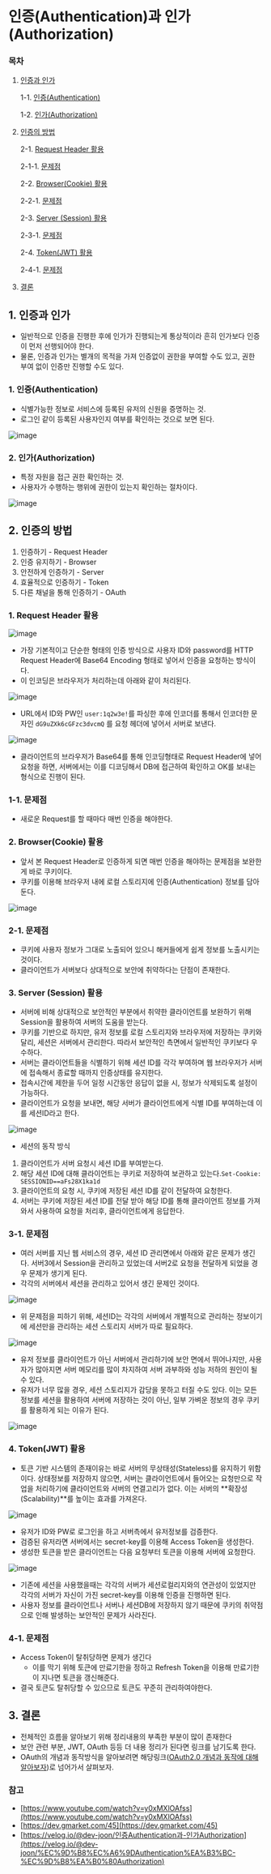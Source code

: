 # 인증(Authentication)과 인가(Authorization)

### 목차

1. [인증과 인가](#1-인증과-인가)
    
    1-1. [인증(Authentication)](#1-인증authentication)
    
    1-2. [인가(Authorization)](#2-인가authorization)
    
2. [인증의 방법](#2-인증의-방법)
    
    2-1. [Request Header 활용](#1-request-header-활용)
    
    2-1-1. [문제점](#1-1-문제점)
    
    2-2. [Browser(Cookie) 활용](#2-browsercookie-활용)
    
    2-2-1. [문제점](#2-1-문제점)
    
    2-3. [Server (Session) 활용](#3-server-session-활용)
    
    2-3-1. [문제점](#3-1-문제점)
    
    2-4. [Token(JWT) 활용](#4-tokenjwt-활용)
    
    2-4-1. [문제점](#4-1-문제점)
    
3. [결론](#3-결론)

## 1. 인증과 인가

- 일반적으로 인증을 진행한 후에 인가가 진행되는게 통상적이라 흔히 인가보다 인증이 먼저 선행되어야 한다.
- 물론, 인증과 인가는 별개의 목적을 가져 인증없이 권한을 부여할 수도 있고, 권한 부여 없이 인증만 진행할 수도 있다.

### 1. 인증(Authentication)

- 식별가능한 정보로 서비스에 등록된 유저의 신원을 증명하는 것.
- 로그인 같이 등록된 사용자인지 여부를 확인하는 것으로 보면 된다.

![image](https://user-images.githubusercontent.com/59176149/230727015-f88d967c-13b6-4864-b439-5488d703c528.png)


### 2. 인가(Authorization)

- 특정 자원을 접근 권한 확인하는 것.
- 사용자가 수행하는 행위에 권한이 있는지 확인하는 절차이다.

![image](https://user-images.githubusercontent.com/59176149/230727028-a8930c1a-1e45-4cbf-8f40-281cec2bc950.png)

## 2. 인증의 방법

1. 인증하기 - Request Header
2. 인증 유지하기 - Browser
3. 안전하게 인증하기 - Server
4. 효율적으로 인증하기 - Token
5. 다른 채널을 통해 인증하기 - OAuth

### 1. Request Header 활용

![image](https://user-images.githubusercontent.com/59176149/230727061-c9edd81a-619e-46b5-b582-8c72030deb08.png)

- 가장 기본적이고 단순한 형태의 인증 방식으로 사용자 ID와 password를 HTTP Request Header에 Base64 Encoding 형태로 넣어서 인증을 요청하는 방식이다.
- 이 인코딩은 브라우저가 처리하는데 아래와 같이 처리된다.

![image](https://user-images.githubusercontent.com/59176149/230727088-48d78af9-8158-425f-a467-5604126ee5b0.png)

- URL에서 ID와 PW인 `user:1q2w3e!`를 파싱한 후에 인코더를 통해서 인코더한 문자인 `dG9uZXk6cGFzc3dvcmQ` 를 요청 헤더에 넣어서 서버로 보낸다.

![image](https://user-images.githubusercontent.com/59176149/230727108-9822069a-19e2-47d5-bf1e-11b54ba52ba1.png)

- 클라이언트의 브라우저가 Base64를 통해 인코딩형태로 Request Header에 넣어 요청을 하면, 서버에서는 이를 디코딩해서 DB에 접근하여 확인하고 OK를 보내는 형식으로 진행이 된다.

### 1-1. 문제점

- 새로운 Request를 할 때마다 매번 인증을 해야한다.

### 2. Browser(Cookie) 활용

- 앞서 본 Request Header로 인증하게 되면 매번 인증을 해야하는 문제점을 보완한게 바로 쿠키이다.
- 쿠키를 이용해 브라우저 내에 로컬 스토리지에 인증(Authentication) 정보를 담아둔다.

![image](https://user-images.githubusercontent.com/59176149/230727151-7a659998-ea91-4527-abcb-446d5cdda479.png)

### 2-1. 문제점

- 쿠키에 사용자 정보가 그대로 노출되어 있으니 해커들에게 쉽게 정보를 노출시키는 것이다.
- 클라이언트가 서버보다 상대적으로 보안에 취약하다는 단점이 존재한다.

### 3. Server (Session) 활용

- 서버에 비해 상대적으로 보안적인 부분에서 취약한 클라이언트를 보완하기 위해 Session을 활용하여 서버의 도움을 받는다.
- 쿠키를 기반으로 하지만, 유저 정보를 로컬 스토리지와 브라우저에 저장하는 쿠키와 달리, 세션은 서버에서 관리한다. 따라서 보안적인 측면에서 일반적인 쿠키보다 우수하다.
- 서버는 클라이언트들을 식별하기 위해 세션 ID를 각각 부여하며 웹 브라우저가 서버에 접속해서 종료할 때까지 인증상태를 유지한다.
- 접속시간에 제한을 두어 일정 시간동안 응답이 없을 시, 정보가 삭제되도록 설정이 가능하다.
- 클라이언트가 요청을 보내면, 해당 서버가 클라이언트에게 식별 ID를 부여하는데 이를 세션ID라고 한다.

![image](https://user-images.githubusercontent.com/59176149/230727172-8df72dc2-a52b-4aac-95f8-4a431e937ddf.png)

- 세션의 동작 방식
1. 클라이언트가 서버 요청시 세션 ID를 부여받는다.
2.  해당 세션 ID에 대해 클라이언트는 쿠키로 저장하여 보관하고 있는다.`Set-Cookie: SESSIONID==aFs28X1ka1d`
3. 클라이언트의 요청 시, 쿠키에 저장된 세션 ID를 같이 전달하여 요청한다.
4. 서버는 쿠키에 저장된 세션 ID를 전달 받아 해당 ID를 통해 클라이언트 정보를 가져와서 사용하여 요청을 처리후, 클라이언트에게 응답한다.

### 3-1. 문제점

- 여러 서버를 지닌 웹 서비스의 경우, 세션 ID 관리면에서 아래와 같은 문제가 생긴다. 서버3에서 Session을 관리하고 있었는데 서버2로 요청을 전달하게 되었을 경우 문제가 생기게 된다.
- 각각의 서버에서 세션을 관리하고 있어서 생긴 문제인 것이다.

![image](https://user-images.githubusercontent.com/59176149/230727219-7adb6ba0-94dd-462a-a079-5235dd3fd073.png)

- 위 문제점을 피하기 위해, 세션ID는 각각의 서버에서 개별적으로 관리하는 정보이기에 세션만을 관리하는 세션 스토리지 서버가 따로 필요하다.

![image](https://user-images.githubusercontent.com/59176149/230727231-3e26ea24-93f2-4618-a252-e418ef464dc2.png)

- 유저 정보를 클라이언트가 아닌 서버에서 관리하기에 보안 면에서 뛰어나지만, 사용자가 많아지면 서버 메모리를 많이 차지하여 서버 과부하와 성능 저하의 원인이 될 수 있다.
- 유저가 너무 많을 경우, 세션 스토리지가 감당을 못하고 터질 수도 있다. 이는 모든 정보를 세션을 활용하여 서버에 저장하는 것이 아닌, 일부 가벼운 정보의 경우 쿠키를 활용하게 되는 이유가 된다.

![image](https://user-images.githubusercontent.com/59176149/230727248-16143eba-8cb8-4498-936a-2524e2b7e7c1.png)

### 4. Token(JWT) 활용

- 토큰 기반 시스템의 존재이유는 바로 서버의 무상태성(Stateless)를 유지하기 위함이다. 상태정보를 저장하지 않으면, 서버는 클라이언트에서 들어오는 요청만으로 작업을 처리하기에 클라이언트와 서버의 연결고리가 없다. 이는 서버의 **확장성(Scalability)**를 높이는 효과를 가져온다.

![image](https://user-images.githubusercontent.com/59176149/230727283-ca21f4e8-9f79-4d14-bd75-e0229f01bf28.png)

- 유저가 ID와 PW로 로그인을 하고 서버측에서 유저정보를 검증한다.
- 검증된 유저라면 서버에서는 secret-key를 이용해 Access Token을 생성한다.
- 생성한 토큰을 받은 클라이언트는 다음 요청부터 토큰을 이용해 서버에 요청한다.

![image](https://user-images.githubusercontent.com/59176149/230727298-7fc8c0c0-072c-4ace-bac3-cd86eafd23a0.png)

- 기존에 세션을 사용했을때는 각각의 서버가 세션로컬리지와의 연관성이 있었지만 각각의 서버가 자신이 가진 secret-key를 이용해 인증을 진행하면 된다.
- 사용자 정보를 클라이언트나 서버나 세션DB에 저장하지 않기 때문에 쿠키의 취약점으로 인해 발생하는 보안적인 문제가 사라진다.

### 4-1. 문제점

- Access Token이 탈취당하면 문제가 생긴다
    - 이를 막기 위해 토큰에 만료기한을 정하고 Refresh Token을 이용해 만료기한이 지나면 토큰을 갱신해준다.
- 결국 토큰도 탈취당할 수 있으므로 토큰도 꾸준히 관리하여야한다.

## 3. 결론
- 전체적인 흐름을 알아보기 위해 정리내용의 부족한 부분이 많이 존재한다
- 보안 관련 부분, JWT, OAuth 등등 더 내용 정리가 된다면 링크를 남기도록 한다.
- OAuth의 개념과 동작방식을 알아보려면 해당링크([OAuth2.0 개념과 동작에 대해 알아보자](https://github.com/Jammini/TIL/blob/master/network/OAuth2.md))로 넘어가서 살펴보자.

### 참고

- [https://www.youtube.com/watch?v=y0xMXlOAfss](https://www.youtube.com/watch?v=y0xMXlOAfss)
- [https://dev.gmarket.com/45](https://dev.gmarket.com/45)
- [https://velog.io/@dev-joon/인증Authentication과-인가Authorization](https://velog.io/@dev-joon/%EC%9D%B8%EC%A6%9DAuthentication%EA%B3%BC-%EC%9D%B8%EA%B0%80Authorization)
